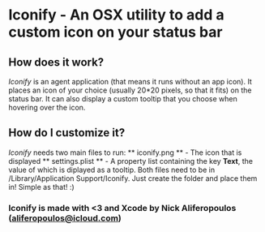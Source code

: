 # Iconify - An OSX utility to add a custom icon on your status bar
## How does it work?
*Iconify* is an agent application (that means it runs without an app icon). It places an icon of your choice (usually 20*20 pixels, so that it fits) on the status bar. It can also display a custom tooltip that you choose when hovering over the icon.
## How do I customize it?
*Iconify* needs two main files to run:
** iconify.png ** - The icon that is displayed
** settings.plist ** - A property list containing the key **Text**, the value of which is diplayed as a tooltip.
Both files need to be in /Library/Application Support/Iconify. Just create the folder and place them in! Simple as that! :)

### Iconify is made with <3 and Xcode by Nick Aliferopoulos (aliferopoulos@icloud.com)
